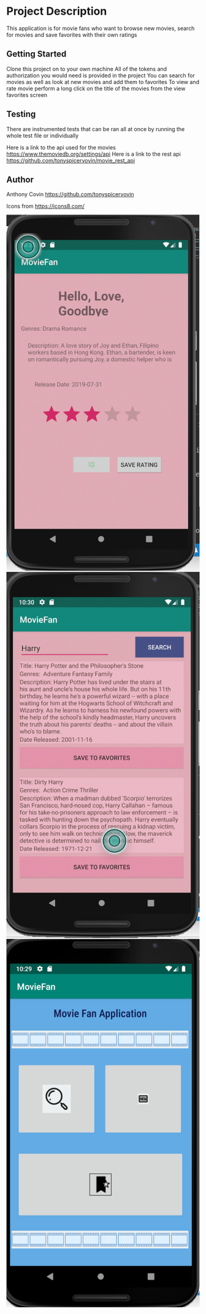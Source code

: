 # Project Description
This application is for movie fans who want to browse new movies, search for movies and save favorites with their own ratings
## Getting Started
Clone this project on to your own machine
All of the tokens and authorization you would need is provided in the project
You can search for movies as well as look at new movies and add them to favorites
To view and rate movie perform a long click on the title of the movies from the view favorites screen

## Testing
There are instrumented tests that can be ran all at once by running the whole test file or individually

Here is a link to the api used for the movies
https://www.themoviedb.org/settings/api
Here is a link to the rest api
https://github.com/tonyspicervovin/movie_rest_api

## Author
Anthony Covin
https://github.com/tonyspicervovin

Icons from
https://icons8.com/


 ![screenshot1](screenshots/scrn1.png)
 ![screenshot2](screenshots/scrn2.png)
 ![screenshot3](screenshots/scrn3.png)




